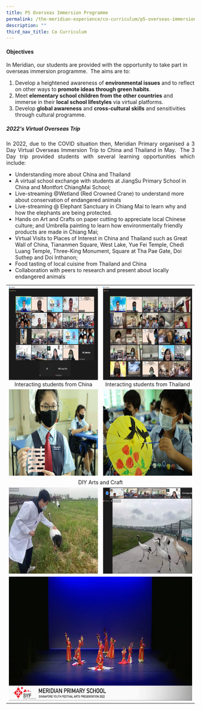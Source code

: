 ```yaml
---
title: P5 Overseas Immersion Programme
permalink: /the-meridian-experience/co-curriculum/p5-overseas-immersion-programme/
description: ""
third_nav_title: Co Curriculum
---
```

#### Objectives

In Meridian, our students are provided with the opportunity to take part in overseas immersion programme.  The aims are to:

<ol>
	<li>Develop a heightened awareness of <b>environmental issues</b> and to reflect on other ways to <b>promote ideas through green habits</b>.</li>
	<li>Meet <b>elementary school children from the other countries</b> and immerse in their <b>local school lifestyles</b> via virtual platforms.</li>
	<li>Develop <b>global awareness</b> and <b>cross-cultural skills</b> and sensitivities through cultural programme.</li>
</ol>

<h5>2022's Virtual Overseas Trip</h5>

<p align = "justify">In 2022, due to the COVID situation then, Meridian Primary organised a 3 Day Virtual Overseas Immersion Trip to China and Thailand in May.  The 3 Day trip provided students with several learning opportunities which include:</p>

<ul>
	<li> Understanding more about China and Thailand</li>
	<li> A virtual school exchange with students at JiangSu Primary School in China and Montfort ChiangMai School;</li>
	<li>Live-streaming @Wetland (Red Crowned Crane) to understand more about conservation of endangered animals</li>
	<li>Live-streaming @ Elephant Sanctuary in Chiang Mai to learn why and how the elephants are being protected.</li>
	<li>Hands on Art and Crafts on paper cutting to appreciate local Chinese culture; and Umbrella painting to learn how environmentally friendly products are made in Chiang Mai;</li>
	<li>Virtual Visits to Places of Interest in China and Thailand such as Great Wall of China, Tiananmen Square, West Lake, Yue Fei Temple, Chedi Luang Temple, Three-King Monument, Square at Tha Pae Gate, Doi Suthep and Doi Inthanon;</li>
	<li>Food tasting of local cuisine from Thailand and China</li>
	<li>Collaboration with peers to research and present about locally endangered animals</li>
</ul>

<table style="width:100%">

  <tr>
    <td><img src="/images/The%20Meridian%20Experience/P5%20Overseas/2023/OIP1.png" style="width:380px;height:250px;float:center"><center>Interacting students from China</center></td>
    <td><img src="/images/The%20Meridian%20Experience/P5%20Overseas/2023/OIP2.png" style="width:380px;height:250px;float:center"><center>Interacting students from Thailand</center></td>
  </tr>
  <tr>
		 <td><img src="/images/The%20Meridian%20Experience/P5%20Overseas/2023/OIP3.jpg" style="width:380px;height:230px;float:center"></td>
    <td><img src="/images/The%20Meridian%20Experience/P5%20Overseas/2023/OIP4.jpg" style="width:380px;height:230px;float:center"></td>
  </tr>
	<tr>
    <td colspan="2"><center>DIY Arts and Craft</center></td>
  </tr>
	<tr>
		<td><img src="/images/The%20Meridian%20Experience/P5%20Overseas/2023/OIP5.png" style="width:380px;height:230px;float:center"></td>
		<td><img src="/images/The%20Meridian%20Experience/P5%20Overseas/2023/OIP6.png" style="width:380px;height:230px;float:center"></td>
  </tr>
	<tr>
    <td colspan="2"><img src="/images/The%20Meridian%20Experience/Co%20Curricular%20Activities/Performing%20Arts/Chinese%20Dance/Chinese-Dance-4.jpg" style="width:490px;height:330px;float:center"></td>
  </tr>
</table>